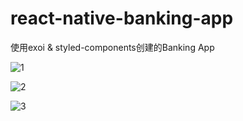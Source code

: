 # react-native-banking-app
使用exoi &amp; styled-components创建的Banking App

![1](https://user-images.githubusercontent.com/58740404/98107475-88fbc200-1ed5-11eb-8427-a5a4a850d58e.png)

![2](https://user-images.githubusercontent.com/58740404/98107549-a2047300-1ed5-11eb-9261-b425bf54d0f6.png)

![3](https://user-images.githubusercontent.com/58740404/98107583-adf03500-1ed5-11eb-8bf4-5e8bb78fe2d9.png)
